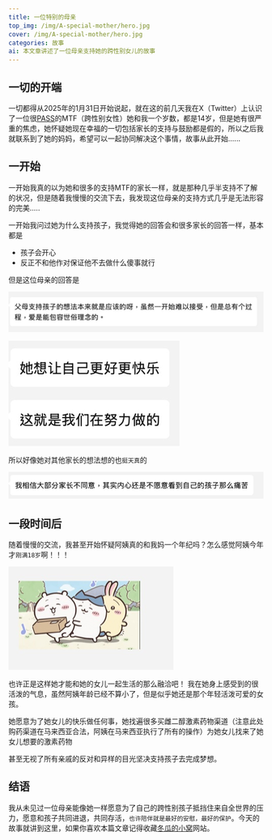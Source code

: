 ```yaml
---
title: 一位特别的母亲
top_img: /img/A-special-mother/hero.jpg
cover: /img/A-special-mother/hero.jpg
categories: 故事
ai: 本文章讲述了一位母亲支持她的跨性别女儿的故事
---
```

## 一切的开端

一切都得从2025年的1月31日开始说起，就在这的前几天我在X（Twitter）上认识了一位很[PASS](https://mtf.wiki/zh-cn/docs/useful-info/colloquialism/#pass)的MTF（跨性别女性）她和我一个岁数，都是14岁，但是她有很严重的焦虑，她怀疑她现在幸福的一切包括家长的支持与鼓励都是假的，所以之后我就联系到了她的妈妈，希望可以一起协同解决这个事情，故事从此开始......

## 一开始

一开始我真的以为她和很多的支持MTF的家长一样，就是那种几乎半支持不了解的状况，但是随着我慢慢的交流下去，我发现这位母亲的支持方式几乎是无法形容的完美.....

一开始我问过她为什么支持孩子，我觉得她的回答会和很多家长的回答一样，基本都是

- 孩子会开心
- 反正不和他作对保证他不去做什么傻事就行

但是这位母亲的回答是

![图片1](../img/A-special-mother/hero.jpg)

![图片2](../img/A-special-mother/2.jpg)

所以好像她对其他家长的想法想的也`挺天真`的

![图片3](../img/A-special-mother/3.jpg)

## 一段时间后

随着慢慢的交流，我甚至开始怀疑阿姨真的和我妈一个年纪吗？怎么感觉阿姨今年才`刚满18岁`啊！！！

![图片4](../img/A-special-mother/4.jpg)

也许正是这样她才能和她的女儿一起生活的那么融洽吧！
我在她身上感受到的很活泼的气息，虽然阿姨年龄已经不算小了，但是似乎她还是那个年轻活泼可爱的女孩。

她愿意为了她女儿的快乐做任何事，她找遍很多买雌二醇激素药物渠道（注意此处购药渠道在马来西亚合法，阿姨在马来西亚执行了所有的操作）为她女儿找来了她女儿想要的激素药物

甚至无视了所有亲戚的反对和异样的目光坚决支持孩子去完成梦想。

## 结语

我从未见过一位母亲能像她一样愿意为了自己的跨性别孩子抵挡住来自全世界的压力，愿意和孩子共同进退，共同存活，`也许陪伴就是最好的安慰，最好的保护`。今天的故事就讲到这里，如果你喜欢本篇文章记得收藏[冬瓜的小窝](https://blog.dongguact.top)网站。
